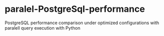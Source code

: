 # paralel-PostgreSql-performance
 PostgreSQL performance comparison under optimized configurations with paralell query execution with Python

